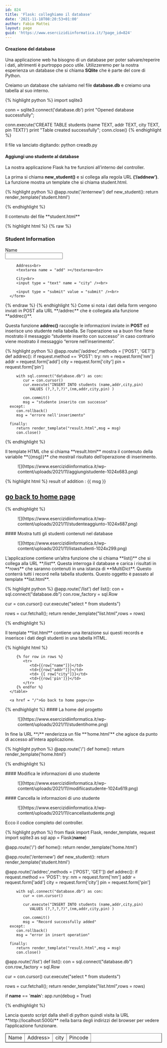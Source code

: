 ```yaml
---
id: 824
title: 'Flask: colleghiamo il database'
date: '2021-11-18T08:20:53+01:00'
author: Fabio Mattei
layout: page
guid: 'https://www.esercizidiinformatica.it/?page_id=824'
---
```


#### Creazione del database

Una applicazione web ha bisogno di un database per poter salvare/reperire i dati, altrimenti è purtroppo poco utile. Utilizzeremo per la nostra esperienza un database che si chiama **SQlite** che è parte del core di Python.

Creiamo un database che salviamo nel file **database.db** e creiamo una tabella al suo interno.

{% highlight python %}
import sqlite3

conn = sqlite3.connect('database.db')
print "Opened database successfully";

conn.execute('CREATE TABLE students (name TEXT, addr TEXT, city TEXT, pin TEXT)')
print "Table created successfully";
conn.close()
{% endhighlight %}

</div>Il file va lanciato digitando: python creadb.py

#### Aggiungi uno studente al database

La nostra applicazione Flask ha tre funzioni all’interno del controller.

La prima si chiama **new\_student()** e si collega alla regola URL **(‘/addnew’)**. La funzione mostra un template che si chiama student.html.

{% highlight python %}
@app.route('/enternew')
def new_student():
   return render_template('student.html')
   
{% endhighlight %}

</div>Il contenuto del file **student.html**


{% highlight html %}
{% raw %}
<html>
   <body>
      <form action = "{{ url_for('addrec') }}" method = "POST">
         <h3>Student Information</h3>
         Name<br>
         <input type = "text" name = "nm" /></br>
         
         Address<br>
         <textarea name = "add" ></textarea><br>
         
         City<br>
         <input type = "text" name = "city" /><br>
         
         <input type = "submit" value = "submit" /><br>
      </form>
   </body>
</html>
{% endraw %}
{% endhighlight %}

</div>Come si nota i dati della form vengono inviati in POST alla URL **/addrec** che è collegata alla funzione **addrec()**.

Questa funzione **addrec()** raccoglie le informazioni inviate in **POST** ed inserisce uno studente nella tabella. Se l’operazione va a buon fine fiene mostrato il messaggio “studente inserito con successo” in caso contrario viene mostrato il messaggio “errore nell’inserimento”.

{% highlight python %}
@app.route('/addrec',methods = ['POST', 'GET'])
def addrec():
   if request.method == 'POST':
      try:
         nm = request.form['nm']
         addr = request.form['add']
         city = request.form['city']
         pin = request.form['pin']
         
         with sql.connect("database.db") as con:
            cur = con.cursor()
            cur.execute("INSERT INTO students (name,addr,city,pin) 
               VALUES (?,?,?,?)",(nm,addr,city,pin) )
            
            con.commit()
            msg = "studente inserito con successo"
      except:
         con.rollback()
         msg = "errore nell'inserimento"
      
      finally:
         return render_template("result.html",msg = msg)
         con.close()
         
{% endhighlight %}

</div>Il template HTML che si chiama **result.html** mostra il contenuto della variabile **{{msg}}** che mostrail risultato dell’operazione di inserimento.

<figure class="wp-block-image size-large">![](https://www.esercizidiinformatica.it/wp-content/uploads/2021/11/aggiungistudente-1024x683.png)</figure>
{% highlight html %}
<!doctype html>
<html>
   <body>
      result of addition : {{ msg }}
      <h2><a href = "\">go back to home page</a></h2>
   </body>
</html>
{% endhighlight %}

</div><figure class="wp-block-image size-large">![](https://www.esercizidiinformatica.it/wp-content/uploads/2021/11/studenteaggiunto-1024x687.png)</figure>#### Mostra tutti gli studenti contenuti nel database

<figure class="wp-block-image size-large">![](https://www.esercizidiinformatica.it/wp-content/uploads/2021/11/listastudenti-1024x299.png)</figure>L’applicazione contiene un’altra funzione che si chiama **list()** che si collega alla URL **/list**. Questa interroga il database e carica i risultati in **rows** che saranno contenuti in una istanza di **MultiDict**. Questo conterrà tutti i record nella tabella students. Questo oggetto è passato al template **list.html**.

{% highlight python %}
@app.route('/list')
def list():
   con = sql.connect("database.db")
   con.row_factory = sql.Row
   
   cur = con.cursor()
   cur.execute("select * from students")
   
   rows = cur.fetchall(); 
   return render_template("list.html",rows = rows)
   
{% endhighlight %}

</div>Il template **list.html** contiene una iterazione sui questi records e inserisce i dati degli studenti in una tabella HTML.


{% highlight html %}
<!doctype html>
<html>
   <body>
      <table border = 1>
         <thead>
            <td>Name</td>
            <td>Address></td>
            <td>city</td>
            <td>Pincode</td>
         </thead>
         
         {% for row in rows %}
            <tr>
               <td>{{row["name"]}}</td>
               <td>{{row["addr"]}}</td>
               <td> {{ row["city"]}}</td>
               <td>{{row['pin']}}</td>	
            </tr>
         {% endfor %}
      </table>
      
      <a href = "/">Go back to home page</a>
   </body>
</html>
{% endhighlight %}

</div>#### La home del progetto

<figure class="wp-block-image size-full">![](https://www.esercizidiinformatica.it/wp-content/uploads/2021/11/studentihome.png)</figure>In fine la URL **/** renderizza un file **‘home.html’** che agisce da punto di accesso all’intera applicazione.

{% highlight python %}
@app.route('/')
def home():
   return render_template('home.html')
   
{% endhighlight %}

</div>#### Modifica le informazioni di uno studente

<figure class="wp-block-image size-large">![](https://www.esercizidiinformatica.it/wp-content/uploads/2021/11/modifiicastudente-1024x619.png)</figure>#### Cancella le informazioni di uno studente

<figure class="wp-block-image size-full">![](https://www.esercizidiinformatica.it/wp-content/uploads/2021/11/cancellastudente.png)</figure>Ecco il codice completo del controller.

{% highlight python %}
from flask import Flask, render_template, request
import sqlite3 as sql
app = Flask(__name__)

@app.route('/')
def home():
   return render_template('home.html')

@app.route('/enternew')
def new_student():
   return render_template('student.html')

@app.route('/addrec',methods = ['POST', 'GET'])
def addrec():
   if request.method == 'POST':
      try:
         nm = request.form['nm']
         addr = request.form['add']
         city = request.form['city']
         pin = request.form['pin']
         
         with sql.connect("database.db") as con:
            cur = con.cursor()
            
            cur.execute("INSERT INTO students (name,addr,city,pin) 
               VALUES (?,?,?,?)",(nm,addr,city,pin) )
            
            con.commit()
            msg = "Record successfully added"
      except:
         con.rollback()
         msg = "error in insert operation"
      
      finally:
         return render_template("result.html",msg = msg)
         con.close()

@app.route('/list')
def list():
   con = sql.connect("database.db")
   con.row_factory = sql.Row
   
   cur = con.cursor()
   cur.execute("select * from students")
   
   rows = cur.fetchall();
   return render_template("list.html",rows = rows)

if __name__ == '__main__':
   app.run(debug = True)
   
{% endhighlight %}

</div>Lancia questo script dalla shell di python quindi visita la URL **http://localhost:5000/** nella barra degli indirizzi del browser per vedere l’applicazione funzionare.

</body></html>